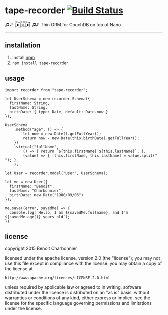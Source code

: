 # tape-recorder [![Build Status](https://travis-ci.org/minni-im/tape-recorder.svg)](https://travis-ci.org/minni-im/tape-recorder)

♫♪ |̲̅̅●̲̅̅|̲̅̅=̲̅̅|̲̅̅●̲̅̅| ♫♪
Thin ORM for CouchDB on top of Nano

---

## installation

1. install [npm](http://npmjs.org)
2. `npm install tape-recorder`

## usage

    import recorder from "tape-recorder";

    let UserSchema = new recorder.Schema({
      firstName: String,
      lastName: String,
      birthDate: { type: Date, default: Date.now }
    });

    UserSchema
        .method("age", () => {
            let now = new Date().getFullYear();
            return now - new Date(this.birthDate).getFullYear();
        })
        .virtual("fullName",
            () => { return `${this.firstName} ${this.lastName}`; },
            (value) => { [this.firstName, this.lastName] = value.split(" "); }
        );

    let User = recorder.model("User", UserSchema);

    let me = new User({
      firstName: "Benoit",
      lastName: "Charbonnier",
      birthDate: new Date("1980/09/06")
    });

    me.save((error, savedMe) => {
      console.log(`Hello, I am ${savedMe.fullname}, and I'm ${savedMe.age()} years old`);
    })


## license

copyright 2015 Benoit Charbonnier

licensed under the apache license, version 2.0 (the "license");
you may not use this file except in compliance with the license.
you may obtain a copy of the license at

    http://www.apache.org/licenses/LICENSE-2.0.html

unless required by applicable law or agreed to in writing, software
distributed under the license is distributed on an "as is" basis,
without warranties or conditions of any kind, either express or implied.
see the license for the specific language governing permissions and
limitations under the license.
